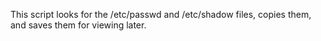 This script looks for the /etc/passwd and /etc/shadow files, copies them, and saves them for viewing later.
